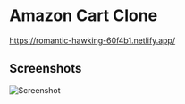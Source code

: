 # Amazon Cart Clone

https://romantic-hawking-60f4b1.netlify.app/

## Screenshots

![Screenshot ](https://user-images.githubusercontent.com/68656122/152471099-0ef47ff9-7b74-4da5-b0ef-6fc41eff57d0.png)


